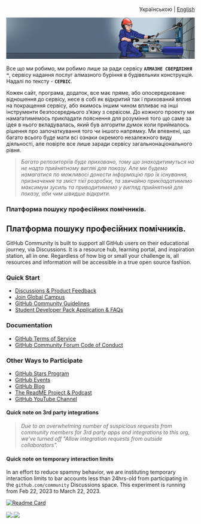 
<p align="right">
  <span>Українською</span> | <a href="https://github.com/sverlim/sverlim/blob/main/README.eng.md">English</a>
</p>


<p align="center">
  <a href="https://sverlim.software/" target="_blank" rel="noreferrer"><img src="visa_direct/banner_opp.png" alt="my banner"></a>
</p>

Все що ми робимо, ми робимо лише за ради сервісу **`АЛМАЗНЕ СВЕРДЛІННЯ ™`**, сервісу надання послуг алмазного буріння в будівельних конструкція. Надалі по тексту - **`СЕРВІС`**.

Кожен сайт, програма, додаток, все має пряме, або опосередковане відношення до сервісу, несе в собі як відкритий так і прихований вплив на покращення сервісу, або якимось іншим чином впливає на інші інструменти безпосереднього з’язку з сервісом.
До кожного проекту ми намагатимемось прикладати пояснення для розуміння того що саме за ідея в нього вкладувалась, який був алгоритм думок коли приймалось рішення про започаткування того чи іншого напрямку. Ми впевнені, що багато всього буде мати всі ознаки окремого незалежного виду діяльності, але повірте все лише заради сервісу загальнонаціонального рівня.
      
> _Багато репозиторіїв буде приховано, тому що знаходитимуться на не надто прийнятному вигляі для показу. Але ми будемо намагатися по можливосі донести інформацію про їх існування, призначення та зміст тієї розробки, та звичайно прикладатимемо максимум зусиль та приводитимемо у вигляд прийнятний для показу, аби чим швидше відкрити._



### Платформа пошуку професійних помічників.

<h2>Платформа пошуку професійних помічників.</h2>

GitHub Community is built to support all GitHub users on their educational journey, via Discussions. It is a resource hub, learning portal, and inspiration station, all in one. Regardless of how big or small your challenge is, all resources and information will be accessible in a true open source fashion. 

### Quick Start

* [Discussions & Product Feedback](https://github.com/orgs/community/discussions)
* [Join Global Campus](https://education.github.com/benefits?type=student) 
* [GitHub Community Guidelines](https://docs.github.com/en/site-policy/github-terms/github-community-guidelines)
* [Student Developer Pack Application & FAQs](https://github.com/orgs/community/discussions/17814)

### Documentation

* [GitHub Terms of Service](https://docs.github.com/en/site-policy/github-terms/github-terms-of-service)
* [GitHub Community Forum Code of Conduct](https://docs.github.com/en/site-policy/github-terms/github-community-forum-code-of-conduct)

### Other Ways to Participate

* [GitHub Stars Program](https://stars.github.com/program/)
* [GitHub Events](https://github.com/events)
* [GitHub Blog](https://github.blog/)
* [The ReadME Project & Podcast](https://github.com/readme)
* [GitHub YouTube Channel](https://www.youtube.com/github)

#### Quick note on 3rd party integrations
> _Due to an overwhelming number of suspicious requests from community members for 3rd party apps and integrations to this org, we've turned off "Allow integration requests from outside collaborators"._

#### Quick note on temporary interaction limits
In an effort to reduce spammy behavior, we are instituting temporary interaction limits to bar accounts less than 24hrs-old from participating in the `github.com/community` Discussions space. This experiment is running from Feb 22, 2023 to March 22, 2023.


[![Readme Card](https://github-readme-stats.vercel.app/api/pin/?username=anuraghazra&repo=github-readme-stats)](https://github.com/anuraghazra/github-readme-stats)



<a href="https://github.com/anuraghazra/github-readme-stats">
  <img align="center" src="https://github-readme-stats.vercel.app/api/pin/?username=anuraghazra&repo=github-readme-stats" />
</a>
<a href="https://github.com/anuraghazra/convoychat">
  <img align="center" src="https://github-readme-stats.vercel.app/api/pin/?username=anuraghazra&repo=convoychat" />
</a>




<picture>
<source
  srcset="https://github-readme-stats.vercel.app/api?username=anuraghazra&show_icons=true&theme=dark"
  media="(prefers-color-scheme: dark)"
/>
<source
  srcset="https://github-readme-stats.vercel.app/api?username=anuraghazra&show_icons=true"
  media="(prefers-color-scheme: light), (prefers-color-scheme: no-preference)"
/>
</picture>
